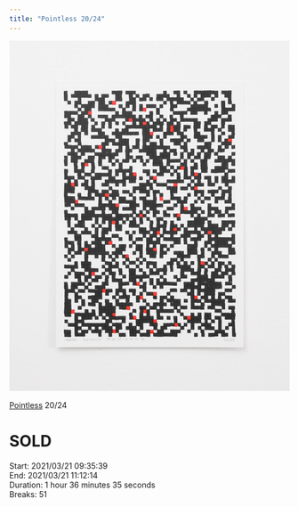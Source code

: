 ```yaml
---
title: "Pointless 20/24"
---
```

![](../assets/202105281547.jpg)

[Pointless](202105271855) 20/24 

# SOLD

Start: 2021/03/21 09:35:39  
End: 2021/03/21 11:12:14  
Duration: 1 hour 36 minutes 35 seconds  
Breaks: 51